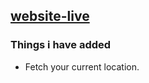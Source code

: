## [website-live](https://weather-rbh.netlify.app/)

### Things i have added

- Fetch your current location.

